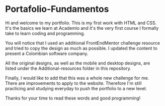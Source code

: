 # Portafolio-Fundamentos

Hi and welcome to my portfolio. This is my first work with HTML and CSS. It's the basics we learn at Academlo and it's the very first course I formally take to learn coding and programming.

You will notice that I used an additional FrontEndMentor challenge resource and tried to copy the design as much as possible. I updated the content to present a Colombian software company.

All the original designs, as well as the mobile and desktop designs, are listed under the Additional-resources folder in this repository. 

Finally, I would like to add that this was a whole new challenge for me. There are improvements to apply to the website. Therefore I'm still practicing and studying everyday to push the portfolio to a new level.

Thanks for your time to read these words and good programming! 
